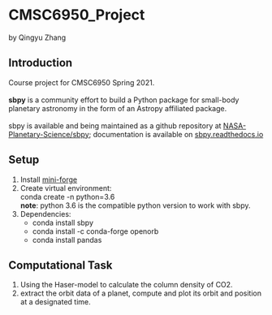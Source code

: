 # CMSC6950_Project
by Qingyu Zhang
## Introduction
Course project for CMSC6950 Spring 2021.<br><br>
**sbpy** is a community effort to build a Python package for small-body planetary astronomy in the form of an Astropy affiliated package.<br><br>
sbpy is available and being maintained as a github repository at [NASA-Planetary-Science/sbpy](https://github.com/NASA-Planetary-Science/sbpy); documentation is available on [sbpy.readthedocs.io](https://sbpy.readthedocs.io/en/latest/#)

## Setup
1. Install [mini-forge](https://github.com/conda-forge/miniforge)
2. Create virtual environment: <br>
conda create -n python=3.6 <br>
**note**: python 3.6 is the compatible python version to work with sbpy.
3. Dependencies: <br>
    - conda install sbpy
    - conda install -c conda-forge openorb
    - conda install pandas
## Computational Task
1. Using the Haser-model to calculate the column density of CO2.
2. extract the orbit data of a planet, compute and plot its orbit and position at a designated time.






